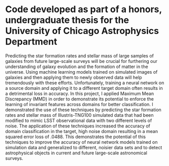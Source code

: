 # Code developed as part of a honors, undergraduate thesis for the University of Chicago Astrophysics Department
Predicting the star formation rates and stellar mass of large samples of galaxies from future large-scale surveys will be crucial for furthering our understanding of galaxy evolution and the formation of matter in the universe. Using machine learning models trained on simulated images of galaxies and then applying them to newly observed data will help tremendously with these efforts. Unfortunately, training a neural network on a source domain and applying it to a different target domain often results in a detrimental loss in accuracy. In this project, I applied Maximum Mean Discrepancy (MMD) in order to demonstrate its potential to enforce the learning of invariant features across domains for better classification. I demonstrated the use of these techniques by predicting the star formation rates and stellar mass of Illustris-TNG100 simulated data that had been modified to mimic LSST observational data with two different levels of noise. The application of these techniques increased the accuracy of domain classification in the target, high noise domain resulting in a mean squared error loss of .0488. This demonstrates the potential of this techniques to improve the accuracy of neural network models trained on simulation data and generalized to different, noisier data sets and to detect astrophysical objects in current and future large-scale astronomical surveys.
